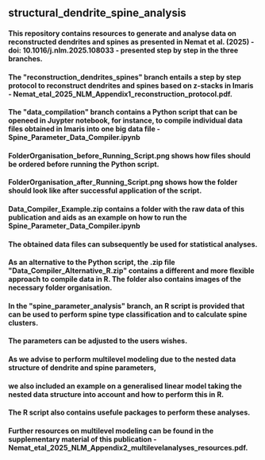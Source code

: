 ## structural_dendrite_spine_analysis

#### This repository contains resources to generate and analyse data on reconstructed dendrites and spines as presented in Nemat et al. (2025) - doi: 10.1016/j.nlm.2025.108033 - presented step by step in the three branches.



#### The "reconstruction_dendrites_spines" branch entails a step by step protocol to reconstruct dendrites and spines based on z-stacks in Imaris - Nemat_etal_2025_NLM_Appendix1_reconstruction_protocol.pdf.

#### The "data_compilation" branch contains a Python script that can be openeed in Juypter notebook, for instance, to compile individual data files obtained in Imaris into one big data file - Spine_Parameter_Data_Compiler.ipynb
#### FolderOrganisation_before_Running_Script.png shows how files should be ordered before running the Python script.
#### FolderOrganisation_after_Running_Script.png shows how the folder should look like after successful application of the script. 
#### Data_Compiler_Example.zip contains a folder with the raw data of this publication and aids as an example on how to run the Spine_Parameter_Data_Compiler.ipynb
#### The obtained data files can subsequently be used for statistical analyses. 
#### As an alternative to the Python script, the .zip file "Data_Compiler_Alternative_R.zip" contains a different and more flexible approach to compile data in R. The folder also contains images of the necessary folder organisation. 

#### In the "spine_parameter_analysis" branch, an R script is provided that can be used to perform spine type classification and to calculate spine clusters. 
#### The parameters can be adjusted to the users wishes. 
#### As we advise to perform multilevel modeling due to the nested data structure of dendrite and spine parameters, 
#### we also included an example on a generalised linear model taking the nested data structure into account and how to perform this in R.
#### The R script also contains usefule packages to perform these analyses. 
#### Further resources on multilevel modeling can be found in the supplementary material of this publication - Nemat_etal_2025_NLM_Appendix2_multilevelanalyses_resources.pdf. 

